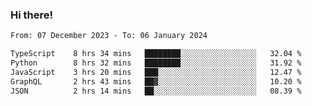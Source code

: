 ### Hi there!

<!--START_SECTION:waka-->

```txt
From: 07 December 2023 - To: 06 January 2024

TypeScript    8 hrs 34 mins   ████████░░░░░░░░░░░░░░░░░   32.04 %
Python        8 hrs 32 mins   ████████░░░░░░░░░░░░░░░░░   31.92 %
JavaScript    3 hrs 20 mins   ███░░░░░░░░░░░░░░░░░░░░░░   12.47 %
GraphQL       2 hrs 43 mins   ██▓░░░░░░░░░░░░░░░░░░░░░░   10.20 %
JSON          2 hrs 14 mins   ██░░░░░░░░░░░░░░░░░░░░░░░   08.39 %
```

<!--END_SECTION:waka-->
